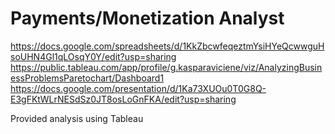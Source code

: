 # Payments/Monetization Analyst

https://docs.google.com/spreadsheets/d/1KkZbcwfeqeztmYsiHYeQcwwguHsoUHN4Gl1qLOsqY0Y/edit?usp=sharing
https://public.tableau.com/app/profile/g.kasparaviciene/viz/AnalyzingBusinessProblemsParetochart/Dashboard1
https://docs.google.com/presentation/d/1Ka73XUOu0T0G8Q-E3gFKtWLrNESdSz0JT8osLoGnFKA/edit?usp=sharing

Provided analysis using Tableau

